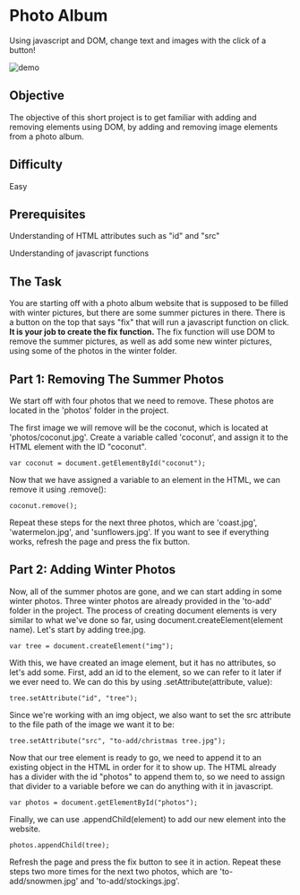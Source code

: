 # Photo Album
Using javascript and DOM, change text and images with the click of a button!

![demo](demo.gif)

## Objective
The objective of this short project is to get familiar with adding and removing elements using DOM, 
by adding and removing image elements from a photo album. 

## Difficulty
Easy

## Prerequisites
Understanding of HTML attributes such as "id" and "src"

Understanding of javascript functions

## The Task
You are starting off with a photo album website that is supposed to be filled with winter pictures, but there are some summer pictures in there. 
There is a button on the top that says "fix" that will run a javascript function on click. **It is your job to create the fix function.**
The fix function will use DOM to remove the summer pictures, as well as add some new winter pictures, using some of the photos in the winter folder.


## Part 1: Removing The Summer Photos
We start off with four photos that we need to remove. These photos are located in the 'photos' folder in the project.

The first image we will remove will be the coconut, which is located at 'photos/coconut.jpg'. Create a variable called 'coconut', and assign it to the HTML element with the ID "coconut".
```
var coconut = document.getElementById("coconut");
```
Now that we have assigned a variable to an element in the HTML, we can remove it using .remove():
```
coconut.remove();
```
Repeat these steps for the next three photos, which are 'coast.jpg', 'watermelon.jpg', and 'sunflowers.jpg'. If you want to see if everything works, refresh the page and press the fix button. 

## Part 2: Adding Winter Photos
Now, all of the summer photos are gone, and we can start adding in some winter photos. Three winter photos are already provided in the 'to-add' folder in the project.
The process of creating document elements is very similar to what we've done so far, using document.createElement(element name). Let's start by adding tree.jpg.
```
var tree = document.createElement("img");
```
With this, we have created an image element, but it has no attributes, so let's add some. First, add an id to the element, so we can refer to it later if we ever
need to. We can do this by using .setAttribute(attribute, value):
```
tree.setAttribute("id", "tree");
```
Since we're working with an img object, we also want to set the src attribute to the file path of the image we want it to be:
```
tree.setAttribute("src", "to-add/christmas tree.jpg");
```
Now that our tree element is ready to go, we need to append it to an existing object in the HTML in order for it to show up. The HTML already has a divider with 
the id "photos" to append them to, so we need to assign that divider to a variable before we can do anything with it in javascript.
```
var photos = document.getElementById("photos");
```
Finally, we can use .appendChild(element) to add our new element into the website.
```
photos.appendChild(tree);
```
Refresh the page and press the fix button to see it in action. Repeat these steps two more times for the next two photos, which are 'to-add/snowmen.jpg' and 'to-add/stockings.jpg'. 


